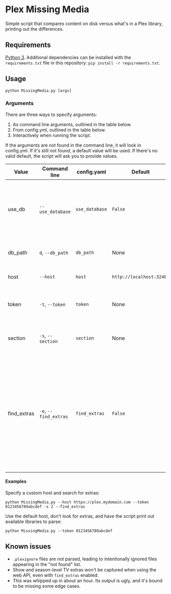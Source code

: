 # Plex Missing Media

Simple script that compares content on disk versus what's in a Plex library, printing out the differences.

## Requirements

[Python 3](https://www.python.org/downloads/). Additional dependencies can be installed with the `requirements.txt` file in this repository: `pip install -r requirements.txt`.

## Usage

`python MissingMedia.py [args]`

### Arguments

There are three ways to specify arguments:

1. As command line arguments, outlined in the table below.
2. From config.yml, outlined in the table below.
3. Interactively when running the script.

If the arguments are not found in the command line, it will look in config.yml. If it's still not found, a default value will be used. If there's no valid default, the script will ask you to provide values.

Value | Command line | config.yaml | Default | Description
---|---|---|---|---
use_db | `--use_database` | `use_database` | `False` | Whether to read from the database directly instead of making web API calls. This will be faster, but it's recommended to shut down PMS before you do any external access on your database.
db_path | `d`, `--db_path` | `db_path` | None | The full path to the Plex database. Only needed if `use_db` is True
host | `--host` | `host` | `http://localhost:32400` | The host of the Plex server. Only needed if `use_db` if False.
token | `-t`, `--token` | `token` | None | Your Plex token (see [finding an authentication token](https://support.plex.tv/articles/204059436-finding-an-authentication-token-x-plex-token/)). Only needed if `use_db` is False.
section | `-s`, `--section` | `section` | None | The id of the library section to parse. If none is provided, the script will print available values.
find_extras | `-e`, `--find_extras` | `find_extras` | `False` | If enabled, searches for extras (trailers/behind the scenes/featurettes/etc) in addition to main library items. Note that this _significantly_ increases the script's execution time, as it makes an additional synchronous web request for every item in the library. Only needed if `use_db` is False. If `use_db` is true, all extras are found regardless of this setting.

#### Examples

Specify a custom host and search for extras:

    python MissingMedia.py --host https://plex.mydomain.com --token 0123456789abcdef -s 2 --find_extras

Use the default host, don't look for extras, and have the script print out available libraries to parse:

    python MissingMedia.py --token 0123456789abcdef

## Known issues

* `.plexignore` files are not parsed, leading to intentionally ignored files appearing in the "not found" list.
* Show and season-level TV extras won't be captured when using the web API, even with `find_extras` enabled.
* This was whipped up in about an hour. Its output is ugly, and it's bound to be missing some edge cases.